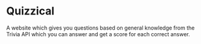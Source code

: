 # Quizzical

A website which gives you questions based on general knowledge from the Trivia API which you can answer and get a score for each correct answer.


